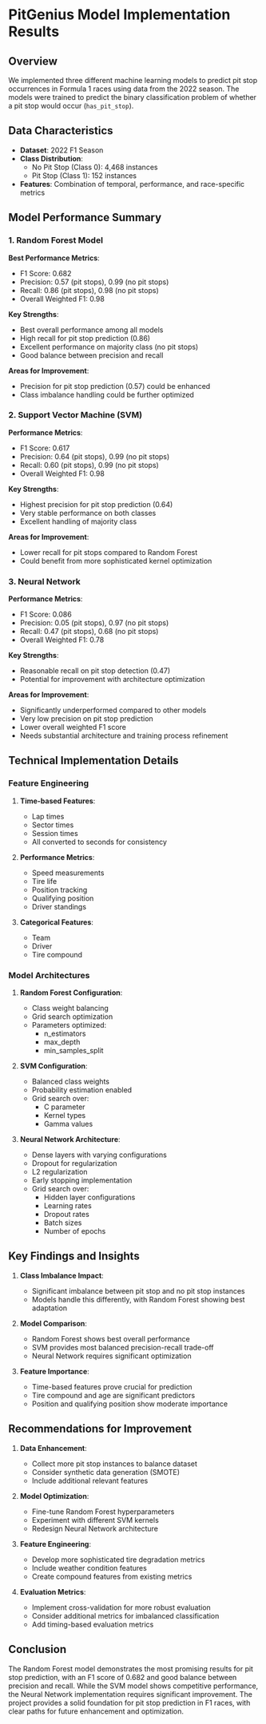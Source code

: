 # PitGenius Model Implementation Results
## Overview
We implemented three different machine learning models to predict pit stop occurrences in Formula 1 races using data from the 2022 season. The models were trained to predict the binary classification problem of whether a pit stop would occur (`has_pit_stop`).

## Data Characteristics
- **Dataset**: 2022 F1 Season
- **Class Distribution**:
  - No Pit Stop (Class 0): 4,468 instances
  - Pit Stop (Class 1): 152 instances
- **Features**: Combination of temporal, performance, and race-specific metrics

## Model Performance Summary

### 1. Random Forest Model
**Best Performance Metrics**:
- F1 Score: 0.682
- Precision: 0.57 (pit stops), 0.99 (no pit stops)
- Recall: 0.86 (pit stops), 0.98 (no pit stops)
- Overall Weighted F1: 0.98

**Key Strengths**:
- Best overall performance among all models
- High recall for pit stop prediction (0.86)
- Excellent performance on majority class (no pit stops)
- Good balance between precision and recall

**Areas for Improvement**:
- Precision for pit stop prediction (0.57) could be enhanced
- Class imbalance handling could be further optimized

### 2. Support Vector Machine (SVM)
**Performance Metrics**:
- F1 Score: 0.617
- Precision: 0.64 (pit stops), 0.99 (no pit stops)
- Recall: 0.60 (pit stops), 0.99 (no pit stops)
- Overall Weighted F1: 0.98

**Key Strengths**:
- Highest precision for pit stop prediction (0.64)
- Very stable performance on both classes
- Excellent handling of majority class

**Areas for Improvement**:
- Lower recall for pit stops compared to Random Forest
- Could benefit from more sophisticated kernel optimization

### 3. Neural Network
**Performance Metrics**:
- F1 Score: 0.086
- Precision: 0.05 (pit stops), 0.97 (no pit stops)
- Recall: 0.47 (pit stops), 0.68 (no pit stops)
- Overall Weighted F1: 0.78

**Key Strengths**:
- Reasonable recall on pit stop detection (0.47)
- Potential for improvement with architecture optimization

**Areas for Improvement**:
- Significantly underperformed compared to other models
- Very low precision on pit stop prediction
- Lower overall weighted F1 score
- Needs substantial architecture and training process refinement

## Technical Implementation Details

### Feature Engineering
1. **Time-based Features**:
   - Lap times
   - Sector times
   - Session times
   - All converted to seconds for consistency

2. **Performance Metrics**:
   - Speed measurements
   - Tire life
   - Position tracking
   - Qualifying position
   - Driver standings

3. **Categorical Features**:
   - Team
   - Driver
   - Tire compound

### Model Architectures

1. **Random Forest Configuration**:
   - Class weight balancing
   - Grid search optimization
   - Parameters optimized:
     - n_estimators
     - max_depth
     - min_samples_split

2. **SVM Configuration**:
   - Balanced class weights
   - Probability estimation enabled
   - Grid search over:
     - C parameter
     - Kernel types
     - Gamma values

3. **Neural Network Architecture**:
   - Dense layers with varying configurations
   - Dropout for regularization
   - L2 regularization
   - Early stopping implementation
   - Grid search over:
     - Hidden layer configurations
     - Learning rates
     - Dropout rates
     - Batch sizes
     - Number of epochs

## Key Findings and Insights

1. **Class Imbalance Impact**:
   - Significant imbalance between pit stop and no pit stop instances
   - Models handle this differently, with Random Forest showing best adaptation

2. **Model Comparison**:
   - Random Forest shows best overall performance
   - SVM provides most balanced precision-recall trade-off
   - Neural Network requires significant optimization

3. **Feature Importance**:
   - Time-based features prove crucial for prediction
   - Tire compound and age are significant predictors
   - Position and qualifying position show moderate importance

## Recommendations for Improvement

1. **Data Enhancement**:
   - Collect more pit stop instances to balance dataset
   - Consider synthetic data generation (SMOTE)
   - Include additional relevant features

2. **Model Optimization**:
   - Fine-tune Random Forest hyperparameters
   - Experiment with different SVM kernels
   - Redesign Neural Network architecture

3. **Feature Engineering**:
   - Develop more sophisticated tire degradation metrics
   - Include weather condition features
   - Create compound features from existing metrics

4. **Evaluation Metrics**:
   - Implement cross-validation for more robust evaluation
   - Consider additional metrics for imbalanced classification
   - Add timing-based evaluation metrics

## Conclusion
The Random Forest model demonstrates the most promising results for pit stop prediction, with an F1 score of 0.682 and good balance between precision and recall. While the SVM model shows competitive performance, the Neural Network implementation requires significant improvement. The project provides a solid foundation for pit stop prediction in F1 races, with clear paths for future enhancement and optimization. 